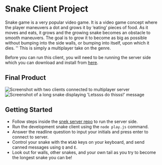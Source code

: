 # Snake Client Project

Snake game is a very popular video game. It is a video game concept where the player maneuvers a dot and grows it by ‘eating’ pieces of food. As it moves and eats, it grows and the growing snake becomes an obstacle to smooth maneuvers. The goal is to grow it to become as big as possible without bumping into the side walls, or bumping into itself, upon which it dies.
''
This is simply a multiplayer take on the genre.

Before you can run this client, you will need to be running the server side which you can download and install from [here](https://github.com/lighthouse-labs/snek-multiplayer). 

## Final Product

![Screenshot with two clients connected to multiplayer server](https://iili.io/JGcZmBI.png)
![Screenshot of a long snake displaying 'Letssss do thisss!' message](https://iili.io/JGcDf9a.png)


## Getting Started

- Follow steps inside the [snek server repo](https://github.com/lighthouse-labs/snek-multiplayer) to run the server side.
- Run the development snake client using the `node play.js` command.
- Answer the readline question to input your initials and press enter to connect to server.
- Control your snake with the `WSAD` keys on your keyboard, and send canned messages using `Q` and `E`.
- Look out for walls, other snakes, and your own tail as you try to become the longest snake you can be!